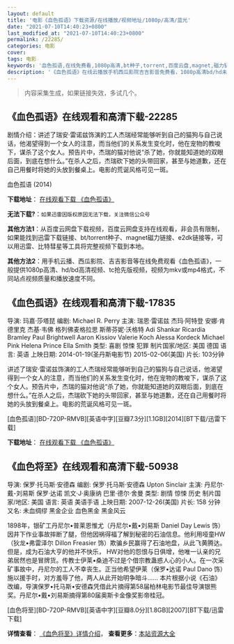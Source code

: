 ```yaml
---
layout: default
title: '电影《血色孤语》下载资源/在线播放/视频地址/1080p/高清/蓝光'
date: "2021-07-10T14:40:23+0800"
last_modified_at: "2021-07-10T14:40:23+0800"
permalink: /22285/
categories: 电影
cover:
tags: 电影
keywords: '血色孤语,在线免费看,1080p高清,bt种子,torrent,百度云盘,magnet,磁力链,迅雷下载资源'
description: '《血色孤语》在线云播放手机西瓜影院吉吉影音免费看，1080p高清bd/hd未删减完整版和tc抢先枪版，mkv/mp4格式，附带bt/torrent种子、magnet/磁力链、百度云盘、网盘资源迅雷下载链接'
---
```


>内容采集生成，如果链接失效，多试几个。


## 《血色孤语》在线观看和高清下载-22285

剧情介绍：讲述了瑞安·雷诺兹饰演的工人杰瑞经常能够听到自己的猫狗与自己说话，他渴望得到一个女人的注意，而当他们的关系发生变化时，他在宠物的教唆下，谋杀了这个女人。预告片中，杰瑞的猫对他说“杀了她，你就能知道她的双眼后面，到底在想什么。”在杀人之后，杰瑞砍下她的头带回家，甚至与她道歉，还在自己用餐时将她的头放到餐桌上。电影的荒诞风格可见一斑。


血色孤语 (2014)

**下载地址**： [在线观看下载 《血色孤语》](https://www.btbtdy.me/btdy/dy598.html) 


**无法下载?**：`如果迅雷因版权原因无法下载，关注微信公众号 `

**其他方法1**：从百度云网盘下载视频，百度云网盘支持在线观看，非会员有限制，如果能找到迅雷下载链接、bt/torrent种子、magnet磁力链接、e2dk链接等，可以用迅雷、比特彗星等工具将完整视频下载到本地。

**其他方法2**：用手机云播、西瓜影院、吉吉影音等在线免费观看《血色孤语》，一般提供1080p高清、hd/bd高清视频、tc抢先版视频，视频为mkv或mp4格式，不同站点视频质量和播放速度不同。


## 《血色孤语》在线观看和高清下载-17835

导演: 玛嘉·莎塔琵 编剧: Michael R. Perry 主演: 瑞恩·雷诺兹 杰玛·阿特登 安娜·肯德里克 杰基·韦佛 格列佛麦格拉思 斯蒂芬妮·沃格特 Adi Shankar Ricardia Bramley Paul Brightwell Aaron Kissiov Valerie Koch Alessa Kordeck Michael Pink Helena Prince Ella Smith 类型: 喜剧 惊悚 犯罪 制片国家/地区: 美国 德国 语言: 英语 上映日期: 2014-01-19(圣丹斯电影节) 2015-02-06(美国) 片长: 103分钟

讲述了瑞安·雷诺兹饰演的工人杰瑞经常能够听到自己的猫狗与自己说话，他渴望得到一个女人的注意，而当他们的关系发生变化时，他在宠物的教唆下，谋杀了这个女人。预告片中，杰瑞的猫对他说“杀了她，你就能知道她的双眼后面，到底在想什么。”在杀人之后，杰瑞砍下她的头带回家，甚至与她道歉，还在自己用餐时将她的头放到餐桌上。电影的荒诞风格可见一斑。


[血色孤语][BD-720P-RMVB][英语中字][豆瓣7.3分][1.1GB][2014][BT下载/迅雷下载]

**下载地址**： [在线观看下载 《血色孤语》](https://www.btdx8.com/torrent/the_voices_2014.html) 


## 《血色将至》在线观看和高清下载-50938

导演: 保罗·托马斯·安德森 编剧: 保罗·托马斯·安德森 Upton Sinclair 主演: 丹尼尔·戴-刘易斯 保罗·达诺 凯文·J·奥康纳 巴里·德尔·舍曼 类型: 剧情 惊悚 历史 制片国家/地区: 美国 语言: 英语 美语手语 上映日期: 2007-12-26(美国) 片长: 158 分钟 又名: 未血绸缪 黑金企业 血色黑金 黑金风云

1898年，银矿工丹尼尔•普莱恩惟尤（丹尼尔•戴•刘易斯 Daniel Day Lewis 饰）因井下作业事故摔断了腿，但他因祸得福了解到秘密的石油信息。他利用哑童HW（狄龙•弗雷泽尔 Dillon Freasier 饰）欺骗乡民赢得了石油地盘，从此飞黄腾达。但是，成为石油大亨的他并不快乐， HW对他的怨恨与日俱增，他唯一认亲的兄弟居然也是冒牌货。传教士伊莱•桑迪不过是个借宗教蛊惑人心的小人。在一次采矿事故中，丹尼尔的工人不幸丧生。正当他希望伊莱（保罗•达诺 Paul Dano 饰）施以援手时，对方羞辱了他，两人从此开始明争暗斗…… 本片根据小说《石油》改编，导演保罗•托马斯•安德森凭借此片摘得第58届柏林电影节最佳导演银熊奖。丹尼尔•戴•刘易斯摘得第80届奥斯卡金像奖影帝桂冠。


[血色将至][BD-720P-RMVB][英语中字][豆瓣8.0分][1.8GB][2007][BT下载/迅雷下载]

**详情查看**： [《血色将至》详情介绍](/movie/50938/)， **查看更多**：[本站资源大全](/movie/t/all/)

